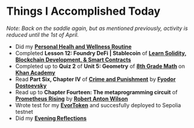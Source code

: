 # Things I Accomplished Today

_Note: Back on the saddle again, but as mentioned previously, activity is reduced until the 1st of April._

- Did my **[Personal Healh and Wellness Routine](../../routines/personal-health-and-wellness-routine-2024-week-12.md)**
- Completed **Lesson 12: Foundry DeFi | Stablecoin** of **[Learn Solidity, Blockchain Development, & Smart Contracts](https://www.youtube.com/watch?v=umepbfKp5rI)**
- Completed up to **Quiz 2** of **Unit 5: Geometry** of **[8th Grade Math](https://www.khanacademy.org/math/cc-eighth-grade-math)** on **[Khan Academy](https://www.khanacademy.org)**
- Read **Part Six, Chapter IV** of **[Crime and Punishment](https://www.goodreads.com/book/show/7144.Crime_and_Punishment)** by **[Fyodor Dostoevsky](https://www.goodreads.com/author/show/3137322.Fyodor_Dostoevsky)**
- Read up to **Chapter Fourteen: The metaprogramming circuit** of **[Prometheus Rising](https://www.goodreads.com/book/show/28597.Prometheus_Rising)** by **[Robert Anton Wilson](https://www.goodreads.com/author/show/2918.Robert_Anton_Wilson)**
- Wrote test for my **[EvorToken](https://github.com/evorhard/EvorToken)** and succesfully deployed to Sepolia testnet
- Did my **[Evening Reflections](../../routines/evening-reflections.md)**
